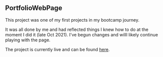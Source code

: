 ## PortfolioWebPage

This project was one of my first projects in my bootcamp journey.

It was all done by me and had reflected things I knew how to do at the moment I did it (late Oct 2021).
I've begun changes and willl likely continue playing with the page.

The project is currently live and can be found [here](https://developerkaleb.github.io/PortfolioWebPage/).
